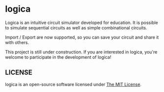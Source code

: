 logica
================================================================
Logica is an intuitive circuit simulator developed for education.
It is possible to simulate sequential circuits as well as simple combinational circuits.

Import / Export are now supported, so you can save your circuit and share it with others.

This project is still under construction.
If you are interested in logica, you're welcome to participate in the development of logica!

LICENSE
----------------------------------------------------------------
logica is an open-source software licensed under [The MIT License](LICENSE).
